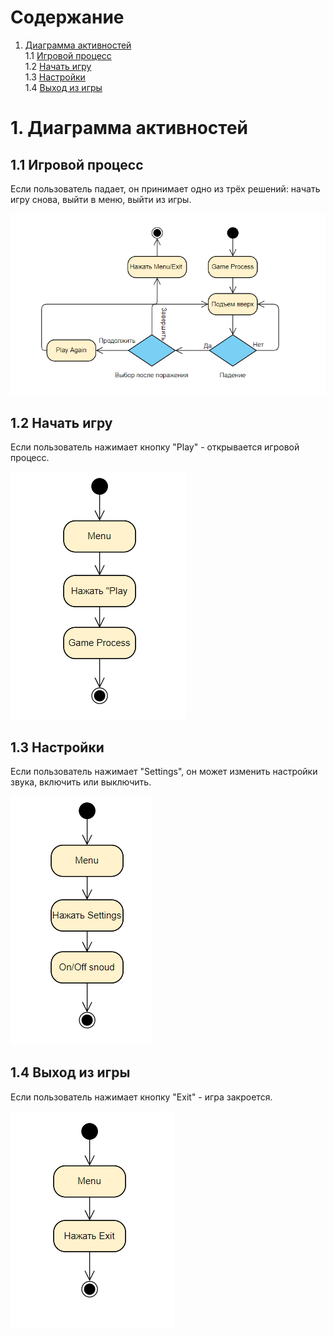 # Содержание
1. [Диаграмма активностей](#1)<br>
1.1 [Игровой процесс](#1.1)<br>
1.2 [Начать игру](#1.2)<br>
1.3 [Настройки](#1.3)<br>
1.4 [Выход из игры](#1.4)<br>

#  1. Диаграмма активностей <a name="1"></a>

## 1.1 Игровой процесс <a name="1.1"></a>
Если пользователь падает, он принимает одно из трёх решений: начать игру снова, выйти в меню, выйти из игры.

 ![Игровой проесс](https://github.com/fantomazio/project-doodyjump/blob/master/Диаграммы/Activity/1.Game%20Process.png)
 
## 1.2 Начать игру <a name="1.2"></a>
Если пользователь нажимает кнопку "Play" - открывается игровой процесс.

 ![Начать игру](https://github.com/fantomazio/project-doodyjump/blob/master/Диаграммы/Activity/2.Play.png)
 
## 1.3 Настройки <a name="1.3"></a>
Если пользователь нажимает "Settings", он может изменить настройки звука, включить или выключить.

 ![Настройки](https://github.com/fantomazio/project-doodyjump/blob/master/Диаграммы/Activity/3.Settings.png)

## 1.4 Выход из игры <a name="1.4"></a>
Если пользователь нажимает кнопку "Exit" - игра закроется.

 ![Выход из игры](https://github.com/fantomazio/project-doodyjump/blob/master/Диаграммы/Activity/4.Exit.png) 
